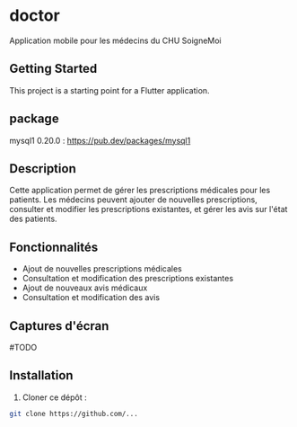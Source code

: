 # doctor

Application mobile pour les médecins du CHU SoigneMoi

## Getting Started

This project is a starting point for a Flutter application.

## package 
mysql1 0.20.0 : https://pub.dev/packages/mysql1

## Description

Cette application permet de gérer les prescriptions médicales pour les patients. 
Les médecins peuvent ajouter de nouvelles prescriptions, consulter et modifier les 
prescriptions existantes, et gérer les avis sur l'état des patients.

## Fonctionnalités

- Ajout de nouvelles prescriptions médicales
- Consultation et modification des prescriptions existantes
-  Ajout de nouveaux avis médicaux
- Consultation et modification des avis


## Captures d'écran

#TODO

## Installation

1. Cloner ce dépôt :

```bash
git clone https://github.com/...
